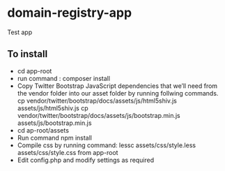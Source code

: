 domain-registry-app
====================
Test app

## To install

* cd app-root
* run command : composer install
* Copy Twitter Bootstrap JavaScript dependencies that we’ll need from the vendor folder into our asset folder by running follwing commands.
   cp vendor/twitter/bootstrap/docs/assets/js/html5shiv.js assets/js/html5shiv.js
   cp vendor/twitter/bootstrap/docs/assets/js/bootstrap.min.js assets/js/bootstrap.min.js
* cd ap-root/assets
* Run command npm install
* Compile css by running command: lessc assets/css/style.less assets/css/style.css from app-root
* Edit config.php and modify settings as required


